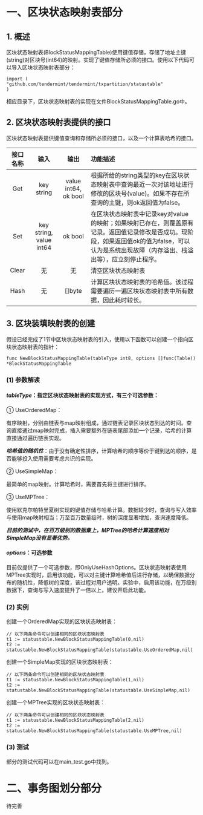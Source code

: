 # 一、区块状态映射表部分
## 1. 概述
区块状态映射表(BlockStatusMappingTable)使用键值存储，存储了地址主键(string)对区块号(int64)的映射。实现了键值存储所必须的接口。使用以下代码可以导入区块状态映射表部分：
```
import (
"github.com/tendermint/tendermint/txpartition/statustable"
)
```
相应目录下，区块状态映射表的实现在文件BlockStatusMappingTable.go中。
## 2. 区块状态映射表提供的接口
区块状态映射表提供键值查询和存储所必须的接口，以及一个计算表哈希的接口。

|接口名称|  输入  |输出|功能描述|
|:-----:|:-----------:|:--:|:-----|
|Get|key string| value int64, ok bool|根据所给的string类型的key在区块状态映射表中查询最近一次对该地址进行修改的区块号(value)。如果不存在所查询的主键，则ok返回值为false。
|Set|key string, value int64|ok  bool|在区块状态映射表中记录key对value的映射；如果映射已存在，则覆盖原有记录。返回值记录修改是否成功。现阶段，如果返回值ok的值为false，可以认为是系统出现故障（内存溢出、栈溢出等），应立刻停止程序。
|Clear| 无|无|清空区块状态映射表
|Hash|无|[]byte|计算区块状态映射表的哈希值。该过程需要遍历一遍区块状态映射表中所有数据，因此耗时较长。

## 3. 区块装填映射表的创建
假设已经完成了1节中区块状态映射表的引入，使用以下函数可以创建一个指向区块状态映射表的指针：

`func NewBlockStatusMappingTable(tableType int8, options []func(Table)) *BlockStatusMappingTable`

### (1) 参数解读
#### ***tableType***：指定区块状态映射表的实现方式，有三个可选参数：

①  UseOrderedMap：

有序映射，分别由链表与map映射组成，通过链表记录区块状态到达的时间。查询直接通过map映射完成，插入需要额外在链表尾部添加一个记录，哈希的计算直接通过遍历链表实现。

***哈希值的随机性***：由于没有确定性排序，计算哈希的顺序等价于键到达的顺序，是否能够投入使用需要考虑共识的实现。

②  UseSimpleMap：

最简单的map映射。计算哈希时，需要首先将主键进行排序。

③  UseMPTree：

使用默克尔帕特里夏树实现的键值存储与哈希计算。数据较少时，查询与写入效率与使用map映射相当；万至百万数量级时，树的深度显著增加，查询速度降低。

***目前的测试中，在百万级别的数据集上，MPTree的哈希计算速度相对SimpleMap没有显著优势。***

#### ***options***：可选参数

目前仅提供了一个可选参数，即OnlyUseHashOptions。区块状态映射表使用MPTree实现时，启用该功能，可以对主键计算哈希值后进行存储，以确保数据分布的随机性，降低树的深度，该过程对用户透明。实验中，启用该功能，在万级别数据下，查询与写入速度提升了一倍以上，建议开启此功能。

### (2) 实例
创建一个OrderedMap实现的区块状态映射表：

```
// 以下两条命令可以创建相同的区块状态映射表
t1 := statustable.NewBlockStatusMappingTable(0,nil)
t2 := statustable.NewBlockStatusMappingTable(statustable.UseOrderedMap,nil)
```
创建一个SimpleMap实现的区块状态映射表：
```
// 以下两条命令可以创建相同的区块状态映射表
t1 := statustable.NewBlockStatusMappingTable(1,nil)
t2 := statustable.NewBlockStatusMappingTable(statustable.UseSimpleMap,nil)
```
创建一个MPTree实现的区块状态映射表：
```
// 以下两条命令可以创建相同的区块状态映射表
t1 := statustable.NewBlockStatusMappingTable(2,nil)
t2 := statustable.NewBlockStatusMappingTable(statustable.UseMPTree,nil)
```
### (3) 测试

部分的测试代码可以在main_test.go中找到。

# 二、事务图划分部分

待完善

